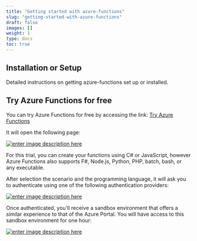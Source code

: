 ```yaml
---
title: "Getting started with azure-functions"
slug: "getting-started-with-azure-functions"
draft: false
images: []
weight: 1
type: docs
toc: true
---
```


## Installation or Setup
Detailed instructions on getting azure-functions set up or installed.

## Try Azure Functions for free
You can try Azure Functions for free by accessing the link: [Try Azure Functions][1]

It will open the following page:

[![enter image description here][2]][2]

For this trial, you can create your functions using C# or JavaScript, however Azure Functions also supports F#, Node.js, Python, PHP, batch, bash, or any executable.

After selection the scenario and the programming language, it will ask you to authenticate using one of the following authentication providers:

[![enter image description here][3]][3]

Once authenticated, you'll receive a sandbox environment that offers a similar experience to that of the Azure Portal. You will have access to this sandbox environment for one hour:

[![enter image description here][4]][4]



  [1]: https://functions.azure.com/try
  [2]: https://i.stack.imgur.com/RGb9S.png
  [3]: https://i.stack.imgur.com/95wan.png
  [4]: https://i.stack.imgur.com/Or65y.png

